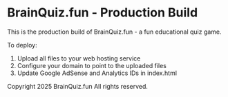 # BrainQuiz.fun - Production Build

This is the production build of BrainQuiz.fun - a fun educational quiz game.

To deploy:
1. Upload all files to your web hosting service
2. Configure your domain to point to the uploaded files
3. Update Google AdSense and Analytics IDs in index.html

Copyright 2025 BrainQuiz.fun
All rights reserved.
